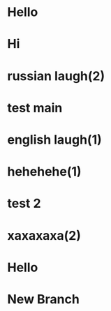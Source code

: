 # Hello

# Hi


# russian laugh(2)
# test main
# english laugh(1)

# hehehehe(1)
# test 2
# xaxaxaxa(2)

# Hello

# New Branch

